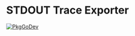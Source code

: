 # STDOUT Trace Exporter

[![PkgGoDev](https://pkg.go.dev/badge/go.opentelemetry.io/otel/exporters/stdout/stdouttrace)](https://pkg.go.dev/go.opentelemetry.io/otel/exporters/stdout/stdouttrace)
